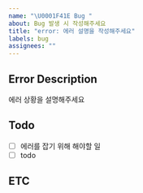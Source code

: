 ```yaml
---
name: "\U0001F41E Bug "
about: Bug 발생 시 작성해주세요
title: "error: 에러 설명을 작성해주세요"
labels: bug
assignees: ""
---
```


## Error Description

에러 상황을 설명해주세요

## Todo

- [ ] 에러를 잡기 위해 해야할 일
- [ ] todo

## ETC
